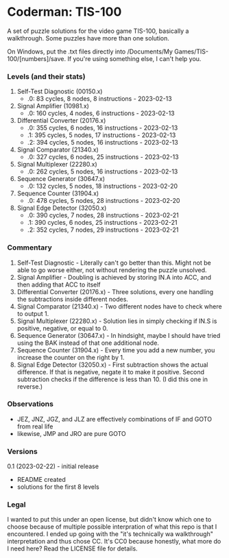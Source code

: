 # Coderman: TIS-100
A set of puzzle solutions for the video game TIS-100, basically a walkthrough. Some puzzles have more than one solution.

On Windows, put the .txt files directly into /Documents/My Games/TIS-100/[numbers]/save. If you're using something else, I can't help you.

### Levels (and their stats)
1. Self-Test Diagnostic (00150.x)
   - .0: 83 cycles, 8 nodes, 8 instructions - 2023-02-13
2. Signal Amplifier (10981.x)
   - .0: 160 cycles, 4 nodes, 6 instructions - 2023-02-13
3. Differential Converter (20176.x)
   - .0: 355 cycles, 6 nodes, 16 instructions - 2023-02-13
   - .1: 395 cycles, 5 nodes, 17 instructions - 2023-02-13
   - .2: 394 cycles, 5 nodes, 16 instructions - 2023-02-13
4. Signal Comparator (21340.x)
   - .0: 327 cycles, 6 nodes, 25 instructions - 2023-02-13
5. Signal Multiplexer (22280.x)
   - .0: 262 cycles, 5 nodes, 16 instructions - 2023-02-13
6. Sequence Generator (30647.x)
   - .0: 132 cycles, 5 nodes, 18 instructions - 2023-02-20
7. Sequence Counter (31904.x)
   - .0: 478 cycles, 5 nodes, 28 instructions - 2023-02-20
8. Signal Edge Detector (32050.x)
   - .0: 390 cycles, 7 nodes, 28 instructions - 2023-02-21
   - .1: 390 cycles, 6 nodes, 25 instructions - 2023-02-21
   - .2: 352 cycles, 7 nodes, 29 instructions - 2023-02-21

### Commentary
1. Self-Test Diagnostic - Literally can't go better than this. Might not be able to go worse either, not without rendering the puzzle unsolved.
2. Signal Amplifier - Doubling is achieved by storing IN.A into ACC, and then adding that ACC to itself
3. Differential Converter (20176.x) - Three solutions, every one handling the subtractions inside different nodes.
4. Signal Comparator (21340.x) - Two different nodes have to check where to output 1.
5. Signal Multiplexer (22280.x) - Solution lies in simply checking if IN.S is positive, negative, or equal to 0.
6. Sequence Generator (30647.x) - In hindsight, maybe I should have tried using the BAK instead of that one additional node.
7. Sequence Counter (31904.x) - Every time you add a new number, you increase the counter on the right by 1.
8. Signal Edge Detector (32050.x) - First subtraction shows the actual difference. If that is negative, negate it to make it positive. Second subtraction checks if the difference is less than 10. (I did this one in reverse.)

### Observations
- JEZ, JNZ, JGZ, and JLZ are effectively combinations of IF and GOTO from real life
- likewise, JMP and JRO are pure GOTO

### Versions
0.1 (2023-02-22) - initial release
- README created
- solutions for the first 8 levels

### Legal
I wanted to put this under an open license, but didn't know which one to choose because of multiple possible interpration of what this repo is that I encountered. I ended up going with the "it's technically wa walkthrough" interpretation and thus chose CC. It's CC0 because honestly, what more do I need here? Read the LICENSE file for details.

